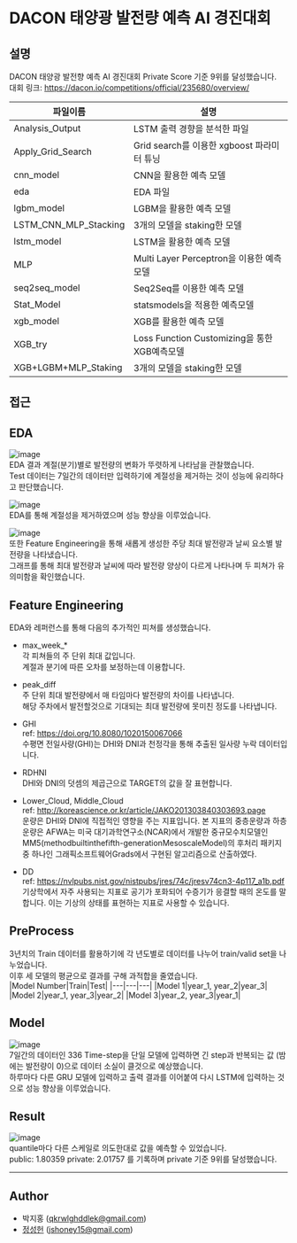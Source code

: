 DACON 태양광 발전량 예측 AI 경진대회
=============
설명
-------------
DACON 태양광 발전향 예측 AI 경진대회 Private Score 기준 9위를 달성했습니다.  
대회 링크: https://dacon.io/competitions/official/235680/overview/

|파일이름|설명|
|---|---|
|Analysis_Output|LSTM 출력 경향을 분석한 파일|
|Apply_Grid_Search|Grid search를 이용한 xgboost 파라미터 튜닝|
|cnn_model|CNN을 활용한 예측 모델|
|eda|EDA 파일|
|lgbm_model|LGBM을 활용한 예측 모델|
|LSTM_CNN_MLP_Stacking|3개의 모델을 staking한 모델|
|lstm_model|LSTM을 활용한 예측 모델|
|MLP|Multi Layer Perceptron을 이용한 예측 모델|
|seq2seq_model|Seq2Seq를 이용한 예측 모델|
|Stat_Model|statsmodels을 적용한 예측모델|
|xgb_model|XGB를 활용한 예측 모델|
|XGB_try|Loss Function Customizing을 통한 XGB예측모델|
|XGB+LGBM+MLP_Staking|3개의 모델을 staking한 모델|

접근
------------
## EDA  
![image](https://user-images.githubusercontent.com/50457791/106358949-98629e00-6352-11eb-96d3-9bf8261e999a.png)  
EDA 결과 계절(분기)별로 발전량의 변화가 뚜렷하게 나타남을 관찰했습니다.  
Test 데이터는 7일간의 데이터만 입력하기에 계절성을 제거하는 것이 성능에 유리하다고 판단했습니다.  

![image](https://user-images.githubusercontent.com/50457791/106358958-a57f8d00-6352-11eb-96c1-7c82bb820df5.png)  
EDA를 통해 계절성을 제거하였으며 성능 향상을 이루었습니다.  

![image](https://user-images.githubusercontent.com/50457791/106358991-cf38b400-6352-11eb-8eb8-c0c42371217e.png)  
또한 Feature Engineering을 통해 새롭게 생성한 주당 최대 발전량과 날씨 요소별 발전량을 나타냈습니다.  
그래프를 통해 최대 발전량과 날씨에 따라 발전량 양상이 다르게 나타나며 두 피쳐가 유의미함을 확인했습니다.  

## Feature Engineering  
EDA와 레퍼런스를 통해 다음의 추가적인 피쳐를 생성했습니다.
- max_week_*  
각 피쳐들의 주 단위 최대 값입니다.  
계절과 분기에 따른 오차를 보정하는데 이용합니다.
- peak_diff  
주 단위 최대 발전량에서 매 타임마다 발전량의 차이를 나타냅니다.  
해당 주차에서 발전할것으로 기대되는 최대 발전량에 못미친 정도를 나타냅니다.
- GHI  
ref: https://doi.org/10.8080/1020150067066  
수평면 전일사량(GHI)는 DHI와 DNI과 천정각을 통해 추출된 일사량 누락 데이터입니다.

- RDHNI   
DHI와 DNI의 덧셈의 제곱근으로 TARGET의 값을 잘 표현합니다.

- Lower_Cloud, Middle_Cloud  
ref: http://koreascience.or.kr/article/JAKO201303840303693.page  
운량은 DHI와 DNI에 직접적인 영향을 주는 지표입니다. 
본 지표의 중층운량과 하층운량은 AFWA는 미국 대기과학연구소(NCAR)에서
개발한 중규모수치모델인 MM5(methodbuiltinthefifth-generationMesoscaleModel)의
후처리 패키지 중 하나인 그래픽소프트웨어Grads에서 구현된 알고리즘으로 산출하였다.

- DD  
ref: https://nvlpubs.nist.gov/nistpubs/jres/74c/jresv74cn3-4p117_a1b.pdf  
기상학에서 자주 사용되는 지표로 공기가 포화되어 수증기가 응결할 때의 온도를 말합니다.
이는 기상의 상태를 표현하는 지표로 사용할 수 있습니다.


## PreProcess  
3년치의 Train 데이터를 활용하기에 각 년도별로 데이터를 나누어 train/valid set을 나누었습니다.  
이후 세 모델의 평균으로 결과를 구해 과적합을 줄였습니다.  
|Model Number|Train|Test|
|---|---|---|
|Model 1|year_1, year_2|year_3|
|Model 2|year_1, year_3|year_2|
|Model 3|year_2, year_3|year_1|


## Model  
![image](https://user-images.githubusercontent.com/50457791/106359942-293c7800-6359-11eb-8d58-1bdc19ccc8ec.png)  
7일간의 데이터인 336 Time-step을 단일 모델에 입력하면 긴 step과 반복되는 값 (밤에는 발전량이 0)으로 데이터 소실이 클것으로 예상했습니다.  
하루마다 다른 GRU 모델에 입력하고 출력 결과를 이어붙여 다시 LSTM에 입력하는 것으로 성능 향상을 이루었습니다.


## Result  
![image](https://user-images.githubusercontent.com/50457791/106360041-b8499000-6359-11eb-9156-936b2d0a5fa3.png)  
quantile마다 다른 스케일로 의도한대로 값을 예측할 수 있었습니다.  
public: 1.80359   private: 2.01757 를 기록하며 private 기준 9위를 달성했습니다.

---
## Author
- 박지홍 (qkrwlghddlek@gmail.com)
- [정성헌](https://github.com/EavnJung) (jshoney15@gmail.com)
